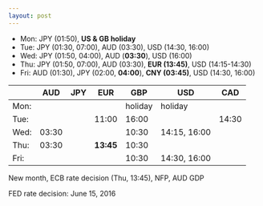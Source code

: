 ```yaml
---
layout: post
---
```


<!--
* USD, Indices, Gold, Oil?
* weekday
* inside day
* narrow range day
* naked/virgin vpoc, vwap, daily highs, daily lows
* volume profile
	* high volume node: target
	* low volume node: support/resistance
* v-reversals (highs, lows, median, vwap)
* what was the play yesterday? is there a followup play?
-->

* Mon: JPY (01:50), **US & GB holiday**
* Tue: JPY (01:30, 07:00), AUD (03:30), USD (14:30, 16:00)
* Wed: JPY (01:50, 04:00), AUD (**03:30**), USD (16:00)
* Thu: JPY (01:50, 07:00), AUD (03:30), **EUR (13:45)**, USD (14:15-14:30)
* Fri: AUD (01:30), JPY (02:00, **04:00**), **CNY (03:45)**, USD (14:30, 16:00)


|      |  AUD  |  JPY  |  EUR  |  GBP  |  USD  |  CAD  |
| :--- | ----- | ----- | ----- | ----- | ----- | ----- |
| Mon: |       |       |       | holiday | holiday | |
| Tue: |       |       | 11:00 | 16:00 |       | 14:30 |
| Wed: | 03:30 |       |       | 10:30 | 14:15, 16:00 |     |
| Thu: | 03:30 |       | **13:45** | 10:30 |     |     |
| Fri: |     |     |     | 10:30 | 14:30, 16:00 |     |



New month, ECB rate decision (Thu, 13:45), NFP, AUD GDP


FED rate decision: June 15, 2016

